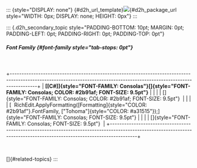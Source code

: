::: {style="DISPLAY: none"}
[](ms-xhelp:///?Id=d2h_url_template){#d2h_url_template}![](!package_url!){#d2h_package_url style="WIDTH: 0px; DISPLAY: none; HEIGHT: 0px"}
:::

::: {.d2h_secondary_topic style="PADDING-BOTTOM: 10pt; MARGIN: 0pt; PADDING-LEFT: 0pt; PADDING-RIGHT: 0pt; PADDING-TOP: 0pt"}
##### Font Family {#font-family style="tab-stops: 0pt"}

 

+-----------------------------------------------------------------------------------------------------------------------------------------------------------------------+
| **[\[C#\]]{style="FONT-FAMILY: Consolas"}[]{style="FONT-FAMILY: Consolas; COLOR: #2b91af; FONT-SIZE: 9.5pt"}**                                                        |
|                                                                                                                                                                       |
| []{style="FONT-FAMILY: Consolas; COLOR: #2b91af; FONT-SIZE: 9.5pt"}                                                                                                   |
|                                                                                                                                                                       |
| [  RichEdit.ApplyFormatting([Formatting]{style="COLOR: #2b91af"}.FontFamily, [\"Tohoma\"]{style="COLOR: #a31515"});]{style="FONT-FAMILY: Consolas; FONT-SIZE: 9.5pt"} |
|                                                                                                                                                                       |
| []{style="FONT-FAMILY: Consolas; FONT-SIZE: 9.5pt"}                                                                                                                   |
+-----------------------------------------------------------------------------------------------------------------------------------------------------------------------+

 

[]{#related-topics}
:::
